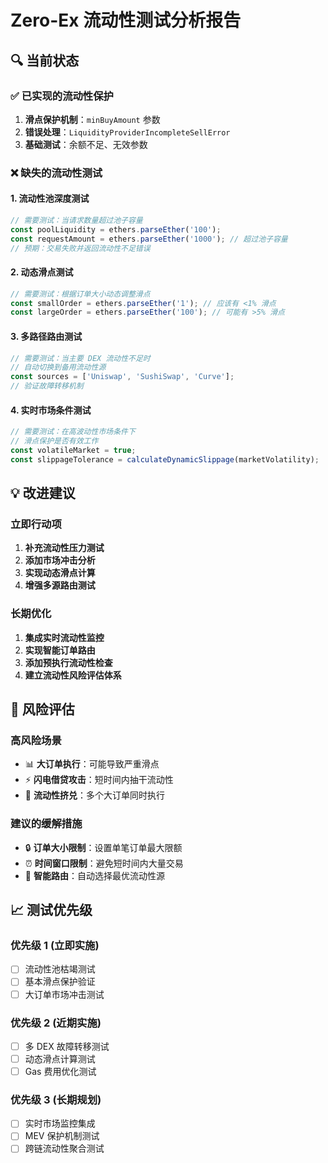 # Zero-Ex 流动性测试分析报告

## 🔍 当前状态

### ✅ 已实现的流动性保护

1. **滑点保护机制**：`minBuyAmount` 参数
2. **错误处理**：`LiquidityProviderIncompleteSellError`
3. **基础测试**：余额不足、无效参数

### ❌ 缺失的流动性测试

#### 1. 流动性池深度测试

```typescript
// 需要测试：当请求数量超过池子容量
const poolLiquidity = ethers.parseEther('100');
const requestAmount = ethers.parseEther('1000'); // 超过池子容量
// 预期：交易失败并返回流动性不足错误
```

#### 2. 动态滑点测试

```typescript
// 需要测试：根据订单大小动态调整滑点
const smallOrder = ethers.parseEther('1'); // 应该有 <1% 滑点
const largeOrder = ethers.parseEther('100'); // 可能有 >5% 滑点
```

#### 3. 多路径路由测试

```typescript
// 需要测试：当主要 DEX 流动性不足时
// 自动切换到备用流动性源
const sources = ['Uniswap', 'SushiSwap', 'Curve'];
// 验证故障转移机制
```

#### 4. 实时市场条件测试

```typescript
// 需要测试：在高波动性市场条件下
// 滑点保护是否有效工作
const volatileMarket = true;
const slippageTolerance = calculateDynamicSlippage(marketVolatility);
```

## 💡 改进建议

### 立即行动项

1. **补充流动性压力测试**
2. **添加市场冲击分析**
3. **实现动态滑点计算**
4. **增强多源路由测试**

### 长期优化

1. **集成实时流动性监控**
2. **实现智能订单路由**
3. **添加预执行流动性检查**
4. **建立流动性风险评估体系**

## 🚨 风险评估

### 高风险场景

-   📊 **大订单执行**：可能导致严重滑点
-   ⚡ **闪电借贷攻击**：短时间内抽干流动性
-   🌊 **流动性挤兑**：多个大订单同时执行

### 建议的缓解措施

-   🔒 **订单大小限制**：设置单笔订单最大限额
-   ⏰ **时间窗口限制**：避免短时间内大量交易
-   🎯 **智能路由**：自动选择最优流动性源

## 📈 测试优先级

### 优先级 1 (立即实施)

-   [ ] 流动性池枯竭测试
-   [ ] 基本滑点保护验证
-   [ ] 大订单市场冲击测试

### 优先级 2 (近期实施)

-   [ ] 多 DEX 故障转移测试
-   [ ] 动态滑点计算测试
-   [ ] Gas 费用优化测试

### 优先级 3 (长期规划)

-   [ ] 实时市场监控集成
-   [ ] MEV 保护机制测试
-   [ ] 跨链流动性聚合测试
